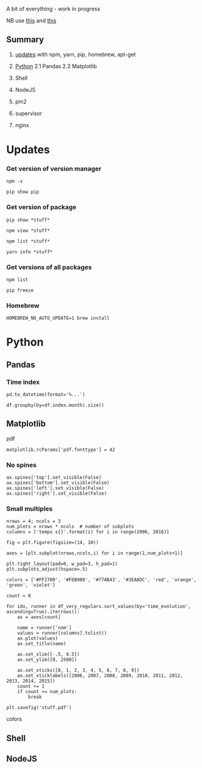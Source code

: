 A bit of everything - work in progress

NB use [this](https://github.com/palrogg/playfair-projects/tree/master/projects/paul-ronga) and [this](https://github.com/palrogg/foundations-homework/blob/master/README.md)

## Summary

1. [updates](#Updates) with npm, yarn, pip, homebrew, apt-get

2. [Python](#Python)
2.1 Pandas
2.2 Matplotlib
3. Shell
4. NodeJS
5. pm2
6. supervisor
7. nginx

# Updates
### Get version of version manager

`npm -v`

`pip show pip`

### Get version of package
`pip show *stuff*`

`npm view *stuff*`

`npm list *stuff*`

`yarn info *stuff*`

### Get versions of all packages
`npm list`

`pip freeze`

### Homebrew
`HOMEBREW_NO_AUTO_UPDATE=1 brew install`

# Python

## Pandas
### Time index
`pd.to_datetime(format='%...')`

`df.groupby(by=df.index.month).size()`

## Matplotlib

pdf

`matplotlib.rcParams['pdf.fonttype'] = 42`

### No spines
```
ax.spines['top'].set_visible(False)
ax.spines['bottom'].set_visible(False)
ax.spines['left'].set_visible(False)
ax.spines['right'].set_visible(False)
```


### Small multiples
```
nrows = 4; ncols = 3
num_plots = nrows * ncols  # number of subplots
columns = ['temps s{}'.format(i) for i in range(2006, 2016)]

fig = plt.figure(figsize=(14, 10))

axes = [plt.subplot(nrows,ncols,i) for i in range(1,num_plots+1)]

plt.tight_layout(pad=0, w_pad=3, h_pad=1)
plt.subplots_adjust(hspace=.5)

colors = ['#FF2700', '#F6B900', '#77AB43', '#3EA8DC', 'red', 'orange', 'green', 'violet']

count = 0

for idx, runner in df_very_regulars.sort_values(by='time_evolution', ascending=True).iterrows():
    ax = axes[count]

    name = runner['nom']
    values = runner[columns].tolist()
    ax.plot(values)
    ax.set_title(name)

    ax.set_xlim([-.5, 9.5])
    ax.set_ylim([0, 2500])

    ax.set_xticks([0, 1, 2, 3, 4, 5, 6, 7, 8, 9])
    ax.set_xticklabels([2006, 2007, 2008, 2009, 2010, 2011, 2012, 2013, 2014, 2015])
    count += 1
    if count >= num_plots:
        break

plt.savefig('stuff.pdf')
```

colors

## Shell

## NodeJS
